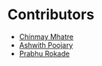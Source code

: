 # Contributors

- [Chinmay Mhatre](https://github.com/ChinmayMhatre)
- [Ashwith Poojary](https://github.com/Ashwith25)
- [Prabhu Rokade](https://github.com/Prabhu2001)
